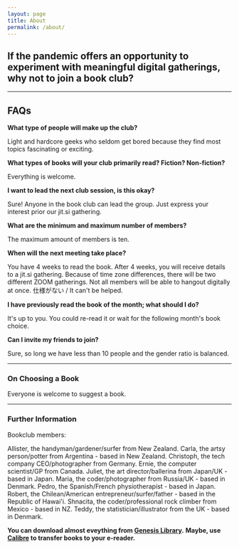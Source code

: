 ```yaml
---
layout: page
title: About
permalink: /about/
---
```


## If the pandemic offers an opportunity to experiment with meaningful digital gatherings, why not to join a book club?

---

## FAQs

**What type of people will make up the club?**

Light and hardcore geeks who seldom get bored because they find most topics fascinating or exciting.

**What types of books will your club primarily read? Fiction? Non-fiction?**

Everything is welcome.

**I want to lead the next club session, is this okay?**

Sure! Anyone in the book club can lead the group. Just express your interest prior our jit.si gathering.

**What are the minimum and maximum number of members?**

The maximum amount of members is ten. 

**When will the next meeting take place?**

You have 4 weeks to read the book. After 4 weeks, you will receive details to a jit.si gathering.
Because of time zone differences, there will be two different ZOOM gatherings.
Not all members will be able to hangout digitally at once.
仕様がない / It can't be helped.

**I have previously read the book of the month; what should I do?**

It's up to you. You could re-read it or wait for the following month's book choice.

**Can I invite my friends to join?**

Sure, so long we have less than 10 people and the gender ratio is balanced.


---

### On Choosing a Book

Everyone is welcome to suggest a book. 

---

### Further Information

Bookclub members:

Allister, the handyman/gardener/surfer from New Zealand.
Carla, the artsy person/potter from Argentina - based in New Zealand. 
Christoph, the tech company CEO/photographer from Germany.
Ernie, the computer scientist/GP from Canada.
Juliet, the art director/ballerina from Japan/UK - based in Japan.
Maria, the coder/photographer from Russia/UK - based in Denmark.
Pedro, the Spanish/French physiotherapist - based in Japan. 
Robert, the Chilean/American entrepreneur/surfer/father - based in the Republic of Hawai'i. 
Shnacita, the coder/professional rock climber from Mexico - based in NZ.
Teddy, the statistician/illustrator from the UK - based in Denmark. 

**You can download almost eveything from [Genesis Library](http://gen.lib.rus.ec/).**
**Maybe, use [Calibre](https://calibre-ebook.com/) to transfer books to your e-reader.**
